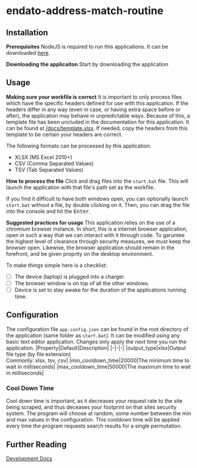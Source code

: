 # endato-address-match-routine

## Installation

**Prerequisites**
NodeJS is required to run this applications. It can be downloaded [here](https://nodejs.org/en/download).

**Downloading the applicaiton**
Start by downloading the application

## Usage
**Making sure your workfile is correct**
It is important to only process files which have the specific headers defined for use with this application. If the headers differ in any way (even in case, or having extra space before or after), the application may behave in unpredictable ways. Because of this, a template file has been uncluded in the documentation for this application. It can be found at [/docs/template.xlsx](docs/template.xlsx). If needed, copy the headers from this template to be certain your headers are correct.

The following formats can be processed by this application:
- XLSX (MS Excel 2010+)
- CSV (Comma Separated Values)
- TSV (Tab Separated Values)

**How to process the file**
Click and drag files into the `start.bat` file. This will launch the application with that file's path set as the workfile.

If you find it difficult to have both windows open, you can optionally launch `start.bat` without a file, by double clicking on it. Then, you can drag the file into the console and hit the <kbd>Enter</kbd>.

**Suggested practices for usage**
This application relies on the use of a chromium browser instance. In short, this is a internet browser application, open in such a way that we can interact with it through code. To garuntee the highest level of clearance through security measures, we must keep the browser open. Likewise, the browser application should remain in the forefront, and be given proprity on the desktop environment.

To make things simple here is a checklist:
- [ ] The device (laptop) is plugged into a charger.
- [ ] The browser window is on top of all the other windows.
- [ ] Device is set to stay awake for the duration of the applications running time.

## Configuration
The configuration file `app.config.json` can be found in the root directory of the application (same folder as `start.bat`). It can be modified using any basic text editor application. Changes only apply the next time you run the application.
|Property|Default|Description|
|-|-|-|
|output_type|xlsx|Output file type (by file extension)<br>Commonly: xlsx, tsv, csv|
|min_cooldown_time|20000|The minimum time to wait in milliseconds|
|max_cooldown_time|50000|The maximum time to wait in milliseconds|

### Cool Down Time
Cool down time is important, as it decreases your request rate to the site being scraped, and thus deceases your footprint on that sites security system. The program will choose at random, some number between the min and max values in the configuration. This cooldown time will be applied every time the program requests search results for a single permutation.

## Further Reading
[Development Docs](/docs/index.md)